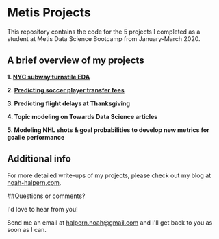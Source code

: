 # Metis Projects

This repository contains the code for the 5 projects I completed as a student at Metis Data Science Bootcamp from January-March 2020.

## A brief overview of my projects

**1. [NYC subway turnstile EDA](./nyc_subway)**

**2. [Predicting soccer player transfer fees](./soccer_transfer_fees)**

**3. Predicting flight delays at Thanksgiving**

**4. Topic modeling on Towards Data Science articles**

**5. Modeling NHL shots & goal probabilities to develop new metrics for goalie performance**

## Additional info

For more detailed write-ups of my projects, please check out my blog at [noah-halpern.com](https://noah-halpern.com/).

##Questions or comments?

I'd love to hear from you!

Send me an email at [halpern.noah@gmail.com](mailto:halpern.noah@gmail.com) and I'll get back to you as soon as I can.
